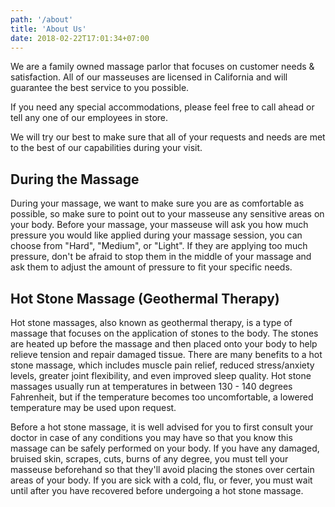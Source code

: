 ```yaml
---
path: '/about'
title: 'About Us'
date: 2018-02-22T17:01:34+07:00
---
```


We are a family owned massage parlor that focuses on customer needs & satisfaction. 
All of our masseuses are licensed in California and will guarantee the best service to you possible.  

If you need any special accommodations, please feel free to call ahead or tell any one of our employees in store.

We will try our best to make sure that all of your requests and needs are met to the best of our capabilities during your visit. 

## During the Massage

During your massage, we want to make sure you are as comfortable as possible, 
so make sure to point out to your masseuse any sensitive areas on your body. 
Before your massage, your masseuse will ask you how much pressure you would like applied during your massage session, 
you can choose from "Hard", "Medium", or "Light". If they are applying too much pressure, 
don't be afraid to stop them in the middle of your massage and ask them to adjust the amount of pressure to fit your specific needs. 

## Hot Stone Massage (Geothermal Therapy)

Hot stone massages, also known as geothermal therapy, is a type of massage that focuses on the application of stones to
the body. The stones are heated up before the massage and then placed onto your body to help relieve tension and repair damaged tissue. 
There are many benefits to a hot stone massage, which includes muscle pain relief, reduced stress/anxiety levels, greater joint
flexibility, and even improved sleep quality. Hot stone massages usually run at temperatures in between 130 - 140 degrees Fahrenheit, 
but if the temperature becomes too uncomfortable, a lowered temperature may be used upon request. 

Before a hot stone massage, it is well advised for you to first consult your doctor in case of any conditions you may have so that you know 
this massage can be safely performed on your body. If you have any damaged, bruised skin, scrapes, cuts, burns of any degree, you must tell your masseuse 
beforehand so that they'll avoid placing the stones over certain areas of your body. If you are sick with a cold, flu, or fever, you must wait until after
you have recovered before undergoing a hot stone massage. 


